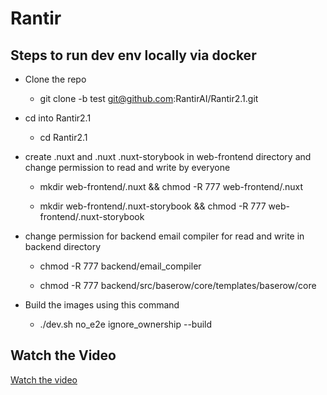# Rantir

## Steps to run dev env locally via docker

- Clone the repo 

   - git clone -b test git@github.com:RantirAI/Rantir2.1.git

- cd into Rantir2.1
 
  - cd Rantir2.1

- create .nuxt and .nuxt  .nuxt-storybook in web-frontend directory and change permission to read and write by everyone

  -  mkdir web-frontend/.nuxt && chmod -R 777 web-frontend/.nuxt

  -  mkdir web-frontend/.nuxt-storybook && chmod -R 777 web-frontend/.nuxt-storybook

- change permission for backend email compiler for read and write in backend directory

  - chmod -R 777 backend/email_compiler

  - chmod -R 777  backend/src/baserow/core/templates/baserow/core

- Build the images using this command

  - ./dev.sh no_e2e ignore_ownership --build


 
## Watch the Video
[Watch the video](assets/video.webm)

